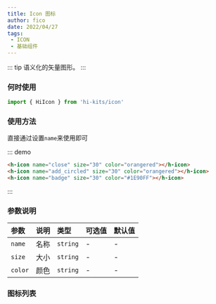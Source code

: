 ```yaml
---
title: Icon 图标
author: fico
date: 2022/04/27
tags:
 - ICON
 - 基础组件
---
```

::: tip
语义化的矢量图形。
:::
### 何时使用

```ts
import { HiIcon } from 'hi-kits/icon'
```
### 使用方法
直接通过设置`name`来使用即可

::: demo
```html
<h-icon name="close" size="30" color="orangered"></h-icon>
<h-icon name="add_circled" size="30" color="orangered"></h-icon>
<h-icon name="badge" size="30" color="#1E90FF"></h-icon>

```
:::

### 参数说明

|参数|说明|类型|可选值|默认值
|:--|:--|:--|:-----|:---
| `name` | 名称 | `string` | - | -
| `size` | 大小 | `string` | - | -
| `color` | 颜色 | `string` | - | -  | -

### 图标列表
<iconlist />


